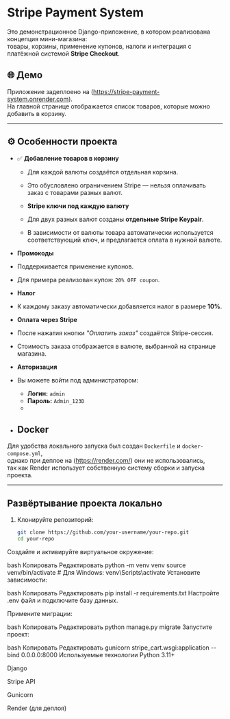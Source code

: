 # Stripe Payment System 

Это демонстрационное Django-приложение, в котором реализована концепция мини-магазина:  
товары, корзины, применение купонов, налоги и интеграция с платёжной системой **Stripe Checkout**.

## 🌐 Демо

Приложение задеплоено на (https://stripe-payment-system.onrender.com).  
На главной странице отображается список товаров, которые можно добавить в корзину.

---

## ⚙️ Особенности проекта

- ✅ **Добавление товаров в корзину**
  - Для каждой валюты создаётся отдельная корзина.
  - Это обусловлено ограничением Stripe — нельзя оплачивать заказ с товарами разных валют.
 
  - **Stripe ключи под каждую валюту**
  - Для двух разных валют созданы **отдельные Stripe Keypair**.
  - В зависимости от валюты товара автоматически используется соответствующий ключ, и предлагается оплата в нужной валюте.

-  **Промокоды**
  - Поддерживается применение купонов.
  - Для примера реализован купон: `20% OFF coupon`.

-  **Налог**
  - К каждому заказу автоматически добавляется налог в размере **10%**.

-  **Оплата через Stripe**
  - После нажатия кнопки *"Оплатить заказ"* создаётся Stripe-сессия.
  - Стоимость заказа отображается в валюте, выбранной на странице магазина.

-  **Авторизация**
  - Вы можете войти под администратором:
    - **Логин:** `admin`
    - **Пароль:** `Admin_123D`
    - 
-  ## Docker

Для удобства локального запуска был создан `Dockerfile` и `docker-compose.yml`,  
однако при деплое на (https://render.com/) они не использовались,  
так как Render использует собственную систему сборки и запуска проекта.

---

##  Развёртывание проекта локально

1. Клонируйте репозиторий:
   ```bash
   git clone https://github.com/your-username/your-repo.git
   cd your-repo
Создайте и активируйте виртуальное окружение:

bash
Копировать
Редактировать
python -m venv venv
source venv/bin/activate      # Для Windows: venv\Scripts\activate
Установите зависимости:

bash
Копировать
Редактировать
pip install -r requirements.txt
Настройте .env файл и подключите базу данных.

Примените миграции:

bash
Копировать
Редактировать
python manage.py migrate
Запустите проект:

bash
Копировать
Редактировать
gunicorn stripe_cart.wsgi:application --bind 0.0.0.0:8000
Используемые технологии
Python 3.11+

Django

Stripe API

Gunicorn

Render (для деплоя)
